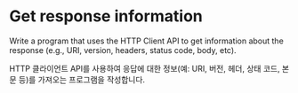 # Get response information

Write a program that uses the HTTP Client API to get information about the response (e.g., URI, version, headers, status code, body, etc).

HTTP 클라이언트 API를 사용하여 응답에 대한 정보(예: URI, 버전, 헤더, 상태 코드, 본문 등)를 가져오는 프로그램을 작성합니다.
